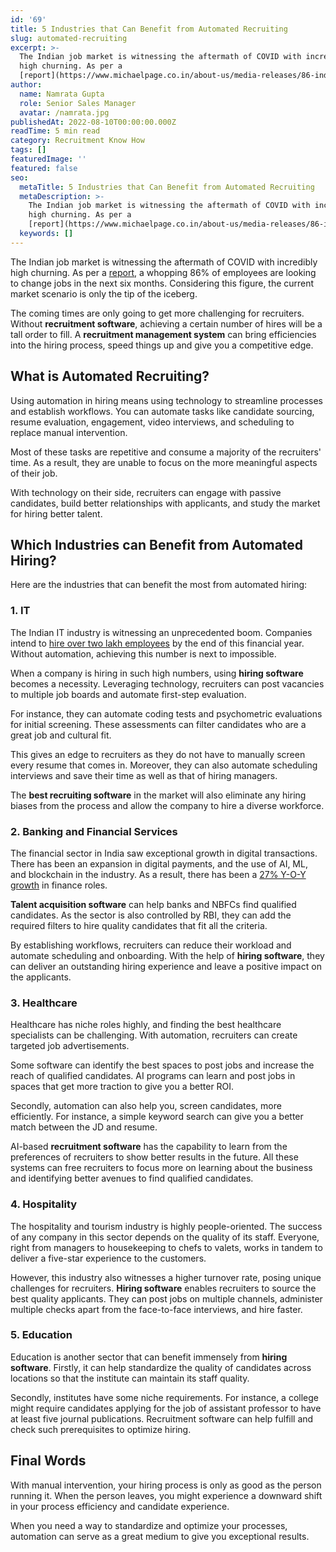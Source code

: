 ```yaml
---
id: '69'
title: 5 Industries that Can Benefit from Automated Recruiting
slug: automated-recruiting
excerpt: >-
  The Indian job market is witnessing the aftermath of COVID with incredibly
  high churning. As per a
  [report](https://www.michaelpage.co.in/about-us/media-releases/86-indias-professionals-seek-new-jobs...
author:
  name: Namrata Gupta
  role: Senior Sales Manager
  avatar: /namrata.jpg
publishedAt: 2022-08-10T00:00:00.000Z
readTime: 5 min read
category: Recruitment Know How
tags: []
featuredImage: ''
featured: false
seo:
  metaTitle: 5 Industries that Can Benefit from Automated Recruiting
  metaDescription: >-
    The Indian job market is witnessing the aftermath of COVID with incredibly
    high churning. As per a
    [report](https://www.michaelpage.co.in/about-us/media-releases/86-indias-professionals-seek-new-jobs...
  keywords: []
---
```


The Indian job market is witnessing the aftermath of COVID with incredibly high churning. As per a [report](https://www.michaelpage.co.in/about-us/media-releases/86-indias-professionals-seek-new-jobs-next-six-months), a whopping 86% of employees are looking to change jobs in the next six months. Considering this figure, the current market scenario is only the tip of the iceberg.

<!--more-->

The coming times are only going to get more challenging for recruiters. Without **recruitment software**, achieving a certain number of hires will be a tall order to fill. A **recruitment management system** can bring efficiencies into the hiring process, speed things up and give you a competitive edge.

## What is Automated Recruiting?

Using automation in hiring means using technology to streamline processes and establish workflows. You can automate tasks like candidate sourcing, resume evaluation, engagement, video interviews, and scheduling to replace manual intervention.

Most of these tasks are repetitive and consume a majority of the recruiters' time. As a result, they are unable to focus on the more meaningful aspects of their job.

With technology on their side, recruiters can engage with passive candidates, build better relationships with applicants, and study the market for hiring better talent.

## Which Industries can Benefit from Automated Hiring?

Here are the industries that can benefit the most from automated hiring:

### 1\. IT

The Indian IT industry is witnessing an unprecedented boom. Companies intend to [hire over two lakh employees](https://zeenews.india.com/companies/mncs-it-firms-on-a-hiring-spree-plan-to-hire-over-2-lakh-employees-in-fy23-in-india-2464887.html) by the end of this financial year. Without automation, achieving this number is next to impossible.

When a company is hiring in such high numbers, using **hiring software** becomes a necessity. Leveraging technology, recruiters can post vacancies to multiple job boards and automate first-step evaluation.

For instance, they can automate coding tests and psychometric evaluations for initial screening. These assessments can filter candidates who are a great job and cultural fit.

This gives an edge to recruiters as they do not have to manually screen every resume that comes in. Moreover, they can also automate scheduling interviews and save their time as well as that of hiring managers. 

The **best recruiting software** in the market will also eliminate any hiring biases from the process and allow the company to hire a diverse workforce.

### 2\. Banking and Financial Services

The financial sector in India saw exceptional growth in digital transactions. There has been an expansion in digital payments, and the use of AI, ML, and blockchain in the industry. As a result, there has been a [27% Y-O-Y growth](https://media.monsterindia.com/logos/mei/moin/Job-and-Hiring-Trends-in-India-Februrary-2022.pdf) in finance roles.  

**Talent acquisition software** can help banks and NBFCs find qualified candidates. As the sector is also controlled by RBI, they can add the required filters to hire quality candidates that fit all the criteria.

By establishing workflows, recruiters can reduce their workload and automate scheduling and onboarding. With the help of **hiring software**, they can deliver an outstanding hiring experience and leave a positive impact on the applicants. 

### 3\. Healthcare

Healthcare has niche roles highly, and finding the best healthcare specialists can be challenging. With automation, recruiters can create targeted job advertisements.

Some software can identify the best spaces to post jobs and increase the reach of qualified candidates. AI programs can learn and post jobs in spaces that get more traction to give you a better ROI.

Secondly, automation can also help you, screen candidates, more efficiently. For instance, a simple keyword search can give you a better match between the JD and resume.

AI-based **recruitment software** has the capability to learn from the preferences of recruiters to show better results in the future. All these systems can free recruiters to focus more on learning about the business and identifying better avenues to find qualified candidates. 

### 4\. Hospitality

The hospitality and tourism industry is highly people-oriented. The success of any company in this sector depends on the quality of its staff. Everyone, right from managers to housekeeping to chefs to valets, works in tandem to deliver a five-star experience to the customers.

However, this industry also witnesses a higher turnover rate, posing unique challenges for recruiters. **Hiring software** enables recruiters to source the best quality applicants. They can post jobs on multiple channels, administer multiple checks apart from the face-to-face interviews, and hire faster. 

### 5\. Education

Education is another sector that can benefit immensely from **hiring software**. Firstly, it can help standardize the quality of candidates across locations so that the institute can maintain its staff quality. 

Secondly, institutes have some niche requirements. For instance, a college might require candidates applying for the job of assistant professor to have at least five journal publications. Recruitment software can help fulfill and check such prerequisites to optimize hiring.

## Final Words

With manual intervention, your hiring process is only as good as the person running it. When the person leaves, you might experience a downward shift in your process efficiency and candidate experience.

When you need a way to standardize and optimize your processes, automation can serve as a great medium to give you exceptional results.
